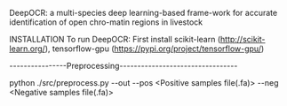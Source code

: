 DeepOCR: a multi-species deep learning-based frame-work for accurate identification of open chro-matin regions in livestock


INSTALLATION To run DeepOCR: First install scikit-learn (http://scikit-learn.org/), tensorflow-gpu (https://pypi.org/project/tensorflow-gpu/)



----------------Preprocessing---------------------------------


python ./src/preprocess.py --out <Output directory> --pos <Positive samples file(.fa)> --neg <Negative samples file(.fa)>
